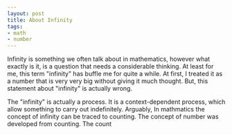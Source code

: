 ```yaml
---
layout: post
title: About Infinity
tags:
- math
- number
---
```


Infinity is something we often talk about in mathematics, however what exactly is it, is a question that needs a considerable thinking. At least for me, this term "infinity" has buffle me for quite a while. At first, I treated it as a number that is very very big without giving it much thought. But, this statement about "infinity" is actually wrong.<!--break-->

The "infinity" is actually a process. It is a context-dependent process, which allow something to carry out indefinitely. Arguably, In mathmatics the concept of infinity can be traced to counting. The concept of number was developed from counting. The count

